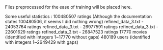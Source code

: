 Files preprocessed for the ease of training will be placed here.

Some useful statistics : 
100480507 ratings (Although the documentation states 100480506, it seems I did nothing wrong)
    refined_data_3.txt - 24053764 ratings
    refined_data_3.txt - 26977591 ratings
    refined_data_3.txt - 22601629 ratings
    refined_data_3.txt - 26847523 ratings
17770 movies (identified with integers 1~17770 without gaps)
480189 users (identified with integers 1~2649429 with gaps)